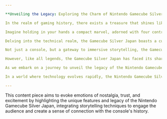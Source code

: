 ```yaml
---

**Unveiling the Legacy: Exploring the Charm of Nintendo Gamecube Silver Japan**

In the realm of gaming history, there exists a treasure that shines like silver under the Japanese sun - the Nintendo Gamecube Silver Japan. This limited edition console, crafted with precision and passion by Nintendo, holds within its sleek design a world of nostalgia and innovation.

Imagine holding in your hands a compact marvel, adorned with four controller ports beckoning friends to join in the adventure. The ergonomic design of the controller fits like a glove, ensuring comfort during long gaming sessions. But the true magic lies within the small yet mighty discs that carry worlds of wonder and excitement.

Delving into the technical realm, the Gamecube Silver Japan boasts a custom 485 Mhz IBM CPU and a custom 162 MHz ATI graphics chip, paving the way for stunning visuals and seamless gameplay. With 40 MB total memory, including 24 MB 1T-SRAM and 16 MB DRAM, the console delivers a performance that transcends time. The memory bandwidth of 2.6 GB per second and rendering capability of 12 M polygons per second elevate gaming experiences to new heights.

Not just a console, but a gateway to immersive storytelling, the Gamecube Silver Japan features two memory card slots to save your progress and a MultiAV analog audio/video port supporting various formats. Designed with precision by Nintendo and developed in collaboration with IBM, ATI, and MoSys, this console is a testament to innovation and craftsmanship.

However, like all legends, the Gamecube Silver Japan has faced its share of challenges. Customer reviews on Amazon reveal a mix of opinions, with some users citing language barriers in instructions and issues with disc reading. Despite these hurdles, the console has garnered both positive and negative feedback, with customers praising its condition and functionality.

As we embark on a journey to unveil the legacy of the Nintendo Gamecube Silver Japan, let us embrace the memories it holds dear. Join us in celebrating the charm of this iconic console with the hashtag #GamecubeSilverMemories, as we reminisce about the joy it has brought to gamers around the world.

In a world where technology evolves rapidly, the Nintendo Gamecube Silver Japan stands as a timeless beacon of creativity and connection. Let its silver sheen spark nostalgia in your heart and excitement in your soul, as we honor the legacy of a console that continues to captivate and inspire.

---
```


This content piece aims to evoke emotions of nostalgia, trust, and excitement by highlighting the unique features and legacy of the Nintendo Gamecube Silver Japan, integrating storytelling techniques to engage the audience and create a sense of connection with the console's history.